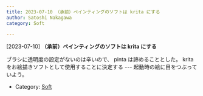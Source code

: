 ```yaml
---
title: 2023-07-10 （承前）ペインティングのソフトは krita にする
author: Satoshi Nakagawa
category: Soft

---
```


[2023-07-10] **（承前）ペインティングのソフトは krita にする** 

 ブラシに透明度の設定がないのは辛いので、
pinta は諦めることとした。
krita をお絵描きソフトとして使用することに決定する ---
起動時の絵に目をつぶっていよう。

- Category: [Soft](https://merapano.github.io/categories.html#Soft)

